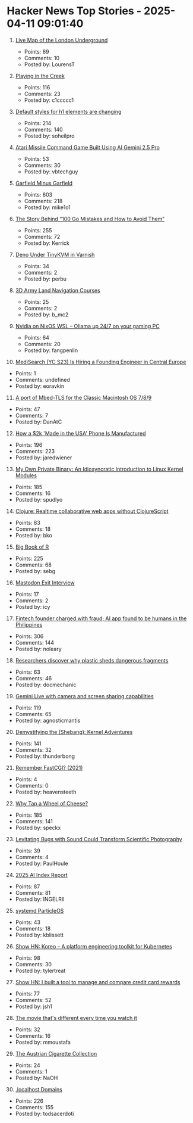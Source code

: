 # Hacker News Top Stories - 2025-04-11 09:01:40

1. [Live Map of the London Underground](https://www.londonunderground.live/)
   - Points: 69
   - Comments: 10
   - Posted by: LourensT

2. [Playing in the Creek](https://www.lesswrong.com/posts/rLucLvwKoLdHSBTAn/playing-in-the-creek)
   - Points: 116
   - Comments: 23
   - Posted by: c1ccccc1

3. [Default styles for h1 elements are changing](https://developer.mozilla.org/en-US/blog/h1-element-styles/)
   - Points: 214
   - Comments: 140
   - Posted by: soheilpro

4. [Atari Missile Command Game Built Using AI Gemini 2.5 Pro](https://missile-command-game.centminmod.com/)
   - Points: 53
   - Comments: 30
   - Posted by: vbtechguy

5. [Garfield Minus Garfield](https://garfieldminusgarfield.net)
   - Points: 603
   - Comments: 218
   - Posted by: mike1o1

6. [The Story Behind “100 Go Mistakes and How to Avoid Them”](https://www.thecoder.cafe/p/100-go-mistakes)
   - Points: 255
   - Comments: 72
   - Posted by: Kerrick

7. [Deno Under TinyKVM in Varnish](https://info.varnish-software.com/blog/tinykvm-in-varnish-and-some-deno)
   - Points: 34
   - Comments: 2
   - Posted by: perbu

8. [3D Army Land Navigation Courses](https://oe.tradoc.army.mil/oegames/landnav/index.html)
   - Points: 25
   - Comments: 2
   - Posted by: b_mc2

9. [Nvidia on NixOS WSL – Ollama up 24/7 on your gaming PC](https://yomaq.github.io/posts/nvidia-on-nixos-wsl-ollama-up-24-7-on-your-gaming-pc/)
   - Points: 64
   - Comments: 20
   - Posted by: fangpenlin

10. [MediSearch (YC S23) Is Hiring a Founding Engineer in Central Europe](https://www.ycombinator.com/companies/medisearch/jobs/DXuptwo-founding-engineer-full-stack)
   - Points: 1
   - Comments: undefined
   - Posted by: eoravkin

11. [A port of Mbed-TLS for the Classic Macintosh OS 7/8/9](https://github.com/bbenchoff/MacSSL)
   - Points: 47
   - Comments: 7
   - Posted by: DanAtC

12. [How a $2k 'Made in the USA' Phone Is Manufactured](https://www.404media.co/how-a-2-000-made-in-the-usa-liberty-phone-phone-is-manufactured/)
   - Points: 196
   - Comments: 223
   - Posted by: jaredwiener

13. [My Own Private Binary: An Idiosyncratic Introduction to Linux Kernel Modules](https://www.muppetlabs.com/~breadbox/txt/mopb.html)
   - Points: 185
   - Comments: 16
   - Posted by: spudlyo

14. [Clojure: Realtime collaborative web apps without ClojureScript](https://andersmurphy.com/2025/04/07/clojure-realtime-collaborative-web-apps-without-clojurescript.html)
   - Points: 83
   - Comments: 18
   - Posted by: bko

15. [Big Book of R](https://www.bigbookofr.com/)
   - Points: 225
   - Comments: 68
   - Posted by: sebg

16. [Mastodon Exit Interview](https://v.cx/2025/04/mastodon-exit-interview)
   - Points: 17
   - Comments: 2
   - Posted by: icy

17. [Fintech founder charged with fraud; AI app found to be humans in the Philippines](https://techcrunch.com/2025/04/10/fintech-founder-charged-with-fraud-after-ai-shopping-app-found-to-be-powered-by-humans-in-the-philippines/)
   - Points: 306
   - Comments: 144
   - Posted by: noleary

18. [Researchers discover why plastic sheds dangerous fragments](https://www.sciencedaily.com/releases/2025/04/250407172923.htm)
   - Points: 63
   - Comments: 46
   - Posted by: docmechanic

19. [Gemini Live with camera and screen sharing capabilities](https://blog.google/products/gemini/gemini-live-android-tips/)
   - Points: 119
   - Comments: 65
   - Posted by: agnosticmantis

20. [Demystifying the (Shebang): Kernel Adventures](https://crocidb.com/post/kernel-adventures/demystifying-the-shebang/)
   - Points: 141
   - Comments: 32
   - Posted by: thunderbong

21. [Remember FastCGI? (2021)](https://brokenco.de/2021/06/27/remember-fastcgi.html)
   - Points: 4
   - Comments: 0
   - Posted by: heavensteeth

22. [Why Tap a Wheel of Cheese?](https://www.cheeseprofessor.com/blog/cheese-wheel-tapping)
   - Points: 185
   - Comments: 141
   - Posted by: speckx

23. [Levitating Bugs with Sound Could Transform Scientific Photography](https://petapixel.com/2025/03/25/levitating-bugs-with-sound-could-transform-scientific-photography/)
   - Points: 39
   - Comments: 4
   - Posted by: PaulHoule

24. [2025 AI Index Report](https://hai.stanford.edu/ai-index/2025-ai-index-report)
   - Points: 87
   - Comments: 81
   - Posted by: INGELRII

25. [systemd ParticleOS](https://github.com/systemd/particleos)
   - Points: 43
   - Comments: 18
   - Posted by: kblissett

26. [Show HN: Koreo – A platform engineering toolkit for Kubernetes](https://koreo.dev/)
   - Points: 98
   - Comments: 30
   - Posted by: tylertreat

27. [Show HN: I built a tool to manage and compare credit card rewards](https://rewards.getonecard.io)
   - Points: 77
   - Comments: 52
   - Posted by: jsh1

28. [The movie that's different every time you watch it](https://movieweb.com/eno-documentary-movie-different-every-time/)
   - Points: 32
   - Comments: 16
   - Posted by: mmoustafa

29. [The Austrian Cigarette Collection](http://www.zigsam.at)
   - Points: 24
   - Comments: 1
   - Posted by: NaOH

30. [.localhost Domains](https://inclouds.space/localhost-domains)
   - Points: 226
   - Comments: 155
   - Posted by: todsacerdoti

